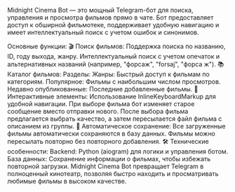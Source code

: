 Midnight Cinema Bot — это мощный Telegram-бот для поиска, управления и просмотра фильмов прямо в чате. Бот предоставляет доступ к обширной фильмотеке, поддерживает удобную навигацию и имеет интеллектуальный поиск с учетом ошибок и синонимов.

Основные функции:
🎬 Поиск фильмов:
Поддержка поиска по названию, ID, году выхода, жанру.
Интеллектуальный поиск с учетом опечаток и альтернативных названий (например, "форсаж", "forsaj", "форса ж").
📚 Каталог фильмов:
Разделы:
Жанры: Быстрый доступ к фильмам по категориям.
Популярное: Фильмы с наибольшим числом просмотров.
Недавно опубликованные: Последние добавленные фильмы.
🔧 Интерактивные элементы:
Использование InlineKeyboardMarkup для удобной навигации.
При выборе фильма бот изменяет старое сообщение вместо отправки нового.
После выбора фильма предлагается выбрать качество, а затем пересылается файл фильма с описанием из группы.
📂 Автоматическое сохранение:
Все загруженные фильмы автоматически сохраняются в базу данных.
Фильмы можно пересылать повторно без повторного добавления.
🛠️ Технические особенности:
Backend: Python (aiogram) для логики и управления ботом.
База данных: Сохранение информации о фильмах, чтобы избежать повторной загрузки.
Midnight Cinema Bot превращает Telegram в полноценный кинотеатр, позволяя быстро находить и просматривать любимые фильмы в высоком качестве.






